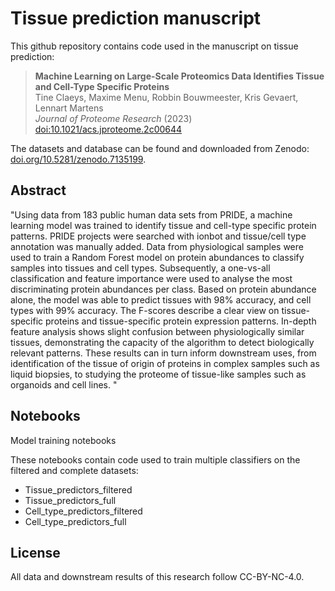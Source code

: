 # Tissue prediction manuscript

This github repository contains code used in the manuscript on tissue prediction:

> **Machine Learning on Large-Scale Proteomics Data Identifies Tissue and Cell-Type Specific Proteins**  
> Tine Claeys, Maxime Menu, Robbin Bouwmeester, Kris Gevaert, Lennart Martens  
> _Journal of Proteome Research_ (2023) [doi:10.1021/acs.jproteome.2c00644](https://doi.org/10.1021/acs.jproteome.2c00644)


The datasets and database can be found and downloaded from Zenodo: [doi.org/10.5281/zenodo.7135199](https://doi.org/10.5281/zenodo.7135199).

## Abstract

"Using data from 183 public human data sets from PRIDE, a machine learning model was trained to identify tissue and cell-type specific protein patterns. PRIDE projects were searched with ionbot and tissue/cell type annotation was manually added. Data from physiological samples were used to train a Random Forest model on protein abundances to classify samples into tissues and cell types. Subsequently, a one-vs-all classification and feature importance were used to analyse the most discriminating protein abundances per class. Based on protein abundance alone, the model was able to predict tissues with 98% accuracy, and cell types with 99% accuracy. The F-scores describe a clear view on tissue-specific proteins and tissue-specific protein expression patterns. In-depth feature analysis shows slight confusion between physiologically similar tissues, demonstrating the capacity of the algorithm to detect biologically relevant patterns. These results can in turn inform downstream uses, from identification of the tissue of origin of proteins in complex samples such as liquid biopsies, to studying the proteome of tissue-like samples such as organoids and cell lines. "

## Notebooks

Model training notebooks

These notebooks contain code used to train multiple classifiers on the filtered and complete datasets:
* Tissue_predictors_filtered
* Tissue_predictors_full
* Cell_type_predictors_filtered
* Cell_type_predictors_full
 
## License
All data and downstream results of this research follow CC-BY-NC-4.0.
